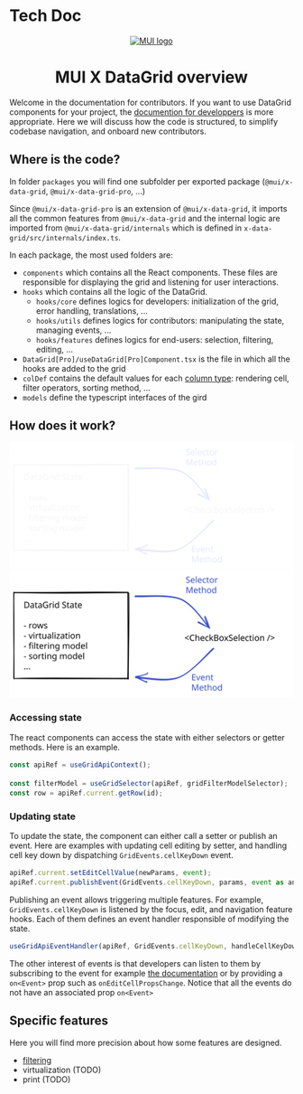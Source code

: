 # Tech Doc

<p align="center">
  <a href="https://mui.com/" rel="noopener" target="_blank"><img width="150" src="https://mui.com/static/logo.svg" alt="MUI logo"></a>
</p>

<h1 align="center">MUI X DataGrid overview</h1>

Welcome in the documentation for contributors. If you want to use DataGrid components for your project, the [documention for developpers](https://mui.com/components/data-grid/getting-started/) is more appropriate.
Here we will discuss how the code is structured, to simplify codebase navigation, and onboard new contributors.

## Where is the code?

In folder `packages` you will find one subfolder per exported package (`@mui/x-data-grid`, `@mui/x-data-grid-pro`, ...)

Since `@mui/x-data-grid-pro` is an extension of `@mui/x-data-grid`, it imports all the common features from `@mui/x-data-grid` and the internal logic are imported from `@mui/x-data-grid/internals` which is defined in `x-data-grid/src/internals/index.ts`.

In each package, the most used folders are:

- `components` which contains all the React components. These files are responsible for displaying the grid and listening for user interactions.
- `hooks` which contains all the logic of the DataGrid.
  - `hooks/core` defines logics for developers: initialization of the grid, error handling, translations, ...
  - `hooks/utils` defines logics for contributors: manipulating the state, managing events, ...
  - `hooks/features` defines logics for end-users: selection, filtering, editing, ...
- `DataGrid[Pro]/useDataGrid[Pro]Component.tsx` is the file in which all the hooks are added to the grid
- `colDef` contains the default values for each [column type](https://mui.com/components/data-grid/columns/#column-types): rendering cell, filter operators, sorting method, ...
- `models` define the typescript interfaces of the gird

## How does it work?

![Workflow Scheme](./img/overviewSchemDark.svg#gh-dark-mode-only)
![Workflow Scheme](./img/overviewSchemLight.svg#gh-light-mode-only)

### Accessing state

The react components can access the state with either selectors or getter methods.
Here is an example.

```js
const apiRef = useGridApiContext();

const filterModel = useGridSelector(apiRef, gridFilterModelSelector);
const row = apiRef.current.getRow(id);
```

### Updating state

To update the state, the component can either call a setter or publish an event. Here are examples with updating cell editing by setter, and handling cell key down by dispatching `GridEvents.cellKeyDown` event.

```js
apiRef.current.setEditCellValue(newParams, event);
apiRef.current.publishEvent(GridEvents.cellKeyDown, params, event as any);
```

Publishing an event allows triggering multiple features. For example, `GridEvents.cellKeyDown` is listened by the focus, edit, and navigation feature hooks. Each of them defines an event handler responsible of modifying the state.

```js
useGridApiEventHandler(apiRef, GridEvents.cellKeyDown, handleCellKeyDown);
```

The other interest of events is that developers can listen to them by subscribing to the event for example [the documentation](https://mui.com/components/data-grid/events/) or by providing a `on<Event>` prop such as `onEditCellPropsChange`. Notice that all the events do not have an associated prop `on<Event>`

## Specific features

Here you will find more precision about how some features are designed.

- [filtering](./filtering)
- virtualization (TODO)
- print (TODO)
